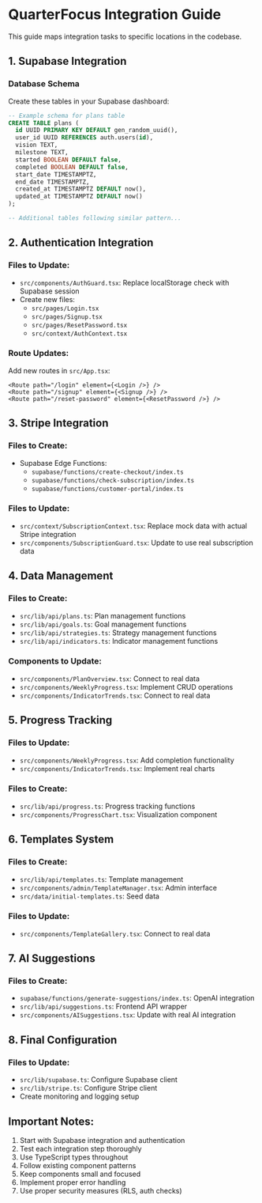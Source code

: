 
# QuarterFocus Integration Guide

This guide maps integration tasks to specific locations in the codebase.

## 1. Supabase Integration

### Database Schema
Create these tables in your Supabase dashboard:

```sql
-- Example schema for plans table
CREATE TABLE plans (
  id UUID PRIMARY KEY DEFAULT gen_random_uuid(),
  user_id UUID REFERENCES auth.users(id),
  vision TEXT,
  milestone TEXT,
  started BOOLEAN DEFAULT false,
  completed BOOLEAN DEFAULT false,
  start_date TIMESTAMPTZ,
  end_date TIMESTAMPTZ,
  created_at TIMESTAMPTZ DEFAULT now(),
  updated_at TIMESTAMPTZ DEFAULT now()
);

-- Additional tables following similar pattern...
```

## 2. Authentication Integration

### Files to Update:
- `src/components/AuthGuard.tsx`: Replace localStorage check with Supabase session
- Create new files:
  * `src/pages/Login.tsx`
  * `src/pages/Signup.tsx`
  * `src/pages/ResetPassword.tsx`
  * `src/context/AuthContext.tsx`

### Route Updates:
Add new routes in `src/App.tsx`:
```tsx
<Route path="/login" element={<Login />} />
<Route path="/signup" element={<Signup />} />
<Route path="/reset-password" element={<ResetPassword />} />
```

## 3. Stripe Integration

### Files to Create:
- Supabase Edge Functions:
  * `supabase/functions/create-checkout/index.ts`
  * `supabase/functions/check-subscription/index.ts`
  * `supabase/functions/customer-portal/index.ts`

### Files to Update:
- `src/context/SubscriptionContext.tsx`: Replace mock data with actual Stripe integration
- `src/components/SubscriptionGuard.tsx`: Update to use real subscription data

## 4. Data Management

### Files to Create:
- `src/lib/api/plans.ts`: Plan management functions
- `src/lib/api/goals.ts`: Goal management functions
- `src/lib/api/strategies.ts`: Strategy management functions
- `src/lib/api/indicators.ts`: Indicator management functions

### Components to Update:
- `src/components/PlanOverview.tsx`: Connect to real data
- `src/components/WeeklyProgress.tsx`: Implement CRUD operations
- `src/components/IndicatorTrends.tsx`: Connect to real data

## 5. Progress Tracking

### Files to Update:
- `src/components/WeeklyProgress.tsx`: Add completion functionality
- `src/components/IndicatorTrends.tsx`: Implement real charts

### Files to Create:
- `src/lib/api/progress.ts`: Progress tracking functions
- `src/components/ProgressChart.tsx`: Visualization component

## 6. Templates System

### Files to Create:
- `src/lib/api/templates.ts`: Template management
- `src/components/admin/TemplateManager.tsx`: Admin interface
- `src/data/initial-templates.ts`: Seed data

### Files to Update:
- `src/components/TemplateGallery.tsx`: Connect to real data

## 7. AI Suggestions

### Files to Create:
- `supabase/functions/generate-suggestions/index.ts`: OpenAI integration
- `src/lib/api/suggestions.ts`: Frontend API wrapper
- `src/components/AISuggestions.tsx`: Update with real AI integration

## 8. Final Configuration

### Files to Update:
- `src/lib/supabase.ts`: Configure Supabase client
- `src/lib/stripe.ts`: Configure Stripe client
- Create monitoring and logging setup

## Important Notes:
1. Start with Supabase integration and authentication
2. Test each integration step thoroughly
3. Use TypeScript types throughout
4. Follow existing component patterns
5. Keep components small and focused
6. Implement proper error handling
7. Use proper security measures (RLS, auth checks)

